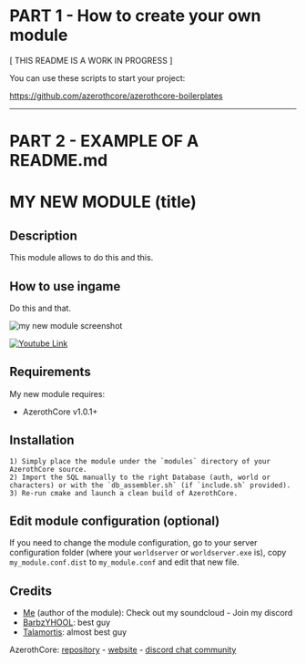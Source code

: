 # PART 1 - How to create your own module

[ THIS README IS A WORK IN PROGRESS ]


You can use these scripts to start your project:

https://github.com/azerothcore/azerothcore-boilerplates

-------------------------------------------------------

# PART 2 - EXAMPLE OF A README.md

# MY NEW MODULE (title)


## Description

This module allows to do this and this.


## How to use ingame

Do this and that.

![my new module screenshot](/screenshots/my_module.png?raw=true "my new module screenshot")

<!-- Video example - We can't embed videos on github, only on github.io pages. If you can, make an animated gif of your video instead (but it's not needed) -->
[![Youtube Link](https://i.imgur.com/Jhrdgv6.png)](https://www.youtube.com/watch?v=T6UEX47mPeE)


## Requirements

My new module requires:

- AzerothCore v1.0.1+


## Installation

```
1) Simply place the module under the `modules` directory of your AzerothCore source. 
2) Import the SQL manually to the right Database (auth, world or characters) or with the `db_assembler.sh` (if `include.sh` provided).
3) Re-run cmake and launch a clean build of AzerothCore.
```

## Edit module configuration (optional)

If you need to change the module configuration, go to your server configuration folder (where your `worldserver` or `worldserver.exe` is), copy `my_module.conf.dist` to `my_module.conf` and edit that new file.


## Credits

* [Me](https://github.com/YOUR_GITHUB_NAME) (author of the module): Check out my soundcloud - Join my discord
* [BarbzYHOOL](https://github.com/barbzyhool): best guy <!-- you can remove this small joke or modify it, but if you let the names, we get notified when a new module is made, which is quite cool) -->
* [Talamortis](https://github.com/talamortis): almost best guy <!-- you can remove this small joke or modify it, but if you let the names, we get notified when a new module is made, which is quite cool) -->

AzerothCore: [repository](https://github.com/azerothcore) - [website](http://azerothcore.org/) - [discord chat community](https://discord.gg/PaqQRkd)
